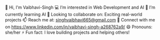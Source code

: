 👋 Hi, I'm Vaibhavi-Singh 
💻 I’m interested in Web Development and AI
🌱 I’m currently learning AI
🤝 Looking to collaborate on: Exciting real-world projects
📫 Reach me at: singhvaibhavi665@gmail.com
💼 Connect with me on https://www.linkedin.com/in/vaibhavi-singh-a268762a9/
😄 Pronouns: she/her
⚡ Fun fact: I love building projects and helping others!

